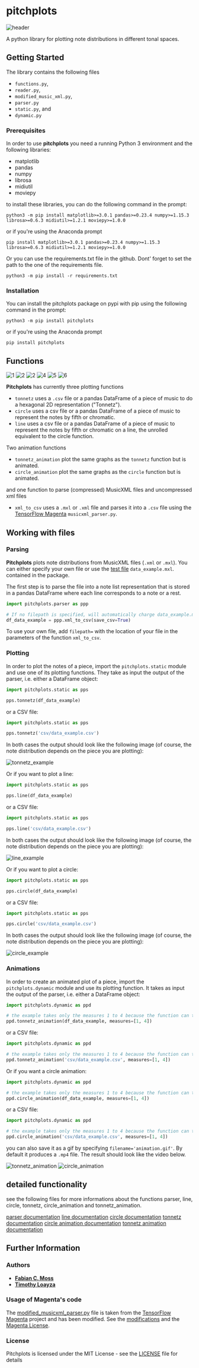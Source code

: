 # pitchplots

![header](images/big_blue_hex_8_top.png)

A python library for plotting note distributions in different tonal spaces.

## Getting Started

The library contains the following files
* `functions.py`, 
* `reader.py`, 
* `modified_music_xml.py`, 
* `parser.py`
* `static.py`, and
* `dynamic.py`

### Prerequisites

In order to use **pitchplots** you need a running Python 3 environment and the following libraries:
* matplotlib
* pandas
* numpy
* librosa
* midiutil
* moviepy

to install these libraries, you can do the following command in the prompt:

```
python3 -m pip install matplotlib>=3.0.1 pandas>=0.23.4 numpy>=1.15.3 librosa>=0.6.3 midiutil>=1.2.1 moviepy>=1.0.0
```

or if you're using the Anaconda prompt

```
pip install matplotlib>=3.0.1 pandas>=0.23.4 numpy>=1.15.3 librosa>=0.6.3 midiutil>=1.2.1 moviepy>=1.0.0
```

Or you can use the requirements.txt file in the github.
Dont' forget to set the path to the one of the requirements file.

```
python3 -m pip install -r requirements.txt
```

### Installation

You can install the pitchplots package on pypi with pip using the following command in the prompt:

```
python3 -m pip install pitchplots
```

or if you're using the Anaconda prompt

```
pip install pitchplots
```
## Functions

![1](images/Tp1_def_hex.png)  ![2](images/Tp2_hex_orange_pc_5.png)  ![2](images/Tp3_hex_noduplicate.png)
![4](images/Tp4_def_pie.png)  ![5](images/Tp5_red_pie_nofifith.png)  ![6](images/Tp6_log_pie.png)

**Pitchplots** has currently three plotting functions
-   `tonnetz` uses a `.csv` file or a pandas DataFrame of a piece of music to do a hexagonal 2D representation ("Tonnetz").
-   `circle` uses a csv file or a pandas DataFrame of a piece of music to represent the notes by fifth or chromatic.
-   `line` uses a csv file or a pandas DataFrame of a piece of music to represent the notes by fifth or chromatic on a line, the unrolled equivalent to the circle function.

Two animation functions
-   `tonnetz_animation` plot the same graphs as the `tonnetz` function but is animated.
-   `circle_animation` plot the same graphs as the `circle` function but is animated.

and one function to parse (compressed) MusicXML files and uncompressed xml files
-   `xml_to_csv` uses a `.mxl` or `.xml` file and parses it into a `.csv` file using the [TensorFlow Magenta](https://github.com/tensorflow/magenta) `musicxml_parser.py`.

## Working with files

### Parsing

**Pitchplots** plots note distributions from MusicXML files (`.xml` or `.mxl`). You can either specify your own file or use the [test file](data_example.mxl) `data_example.mxl`. contained in the package.

The first step is to parse the file into a note list representation that is stored in a pandas DataFrame where each line corresponds to a note or a rest.

```python
import pitchplots.parser as ppp

# If no filepath is specified, will automatically charge data_example.mxl
df_data_example = ppp.xml_to_csv(save_csv=True)
```

To use your own file, add `filepath=` with the location of your file in the parameters of the function `xml_to_csv`.

### Plotting

In order to plot the notes of a piece, import the `pitchplots.static` module and use one of its plotting functions. They take as input the output of the parser, i.e. either a DataFrame object:

```python
import pitchplots.static as pps

pps.tonnetz(df_data_example)
```
 or a CSV file:
```python
import pitchplots.static as pps

pps.tonnetz('csv/data_example.csv')
```
In both cases the output should look like the following image (of course, the note distribution depends on the piece you are plotting):

![tonnetz_example](images/Tp1_def_hex.png)

Or if you want to plot a line:

```python
import pitchplots.static as pps

pps.line(df_data_example)
```
 or a CSV file:
```python
import pitchplots.static as pps

pps.line('csv/data_example.csv')
```

In both cases the output should look like the following image (of course, the note distribution depends on the piece you are plotting):

![line_example](images/line_example.png)

Or if you want to plot a circle:

```python
import pitchplots.static as pps

pps.circle(df_data_example)
```
 or a CSV file:
```python
import pitchplots.static as pps

pps.circle('csv/data_example.csv')
```

In both cases the output should look like the following image (of course, the note distribution depends on the piece you are plotting):

![circle_example](images/circle_example.png)

### Animations

In order to create an animated plot of a piece, import the `pitchplots.dynamic` module and use its plotting function. It takes as input the output of the parser, i.e. either a DataFrame object:

```python
import pitchplots.dynamic as ppd

# the example takes only the measures 1 to 4 because the function can take some time for a long video
ppd.tonnetz_animation(df_data_example, measures=[1, 4])
```
 or a CSV file:
```python
import pitchplots.dynamic as ppd

# the example takes only the measures 1 to 4 because the function can take some time for a long video
ppd.tonnetz_animation('csv/data_example.csv', measures=[1, 4])
```

Or if you want a circle animation:

```python
import pitchplots.dynamic as ppd

# the example takes only the measures 1 to 4 because the function can take some time for a long video
ppd.circle_animation(df_data_example, measures=[1, 4])
```
 or a CSV file:
```python
import pitchplots.dynamic as ppd

# the example takes only the measures 1 to 4 because the function can take some time for a long video
ppd.circle_animation('csv/data_example.csv', measures=[1, 4])
```

you can also save it as a gif by specifying `filename='animation.gif'`. By default it produces a `.mp4` file. The result should look like the video below.

![tonnetz_animation](images/animated_tonnetz_example.gif) ![circle_animation](images/animated_circle_example.gif)

## detailed functionality

see the following files for more informations about the functions parser, line, circle, tonnetz, circle_animation and tonnetz_animation.

[parser documentation](notebooks/parser_doc.ipynb)
[line documentation](notebooks/line_doc.ipynb)
[circle documentation](notebooks/circle_doc.ipynb)
[tonnetz documentation](notebooks/tonnetz_doc.ipynb)
[circle animation documentation](notebooks/circle_anim_doc.ipynb)
[tonnetz animation documentation](notebooks/tonnetz_anim_doc.ipynb)

## Further Information
### Authors
* [**Fabian C. Moss**](https://github.com/fabianmoss)
* [**Timothy Loayza**](https://github.com/TimothyLoayza)

### Usage of Magenta's code

The [modified_musicxml_parser.py](modified_musicxml_parser.py) file is taken from the [TensorFlow Magenta](https://github.com/tensorflow/magenta) project and has been modified. See the [modifications](magenta/magenta_musicxml_code_modifications.md) and the [Magenta License](magenta/magenta_LICENSE.md).

### License

Pitchplots is licensed under the MIT License - see the [LICENSE](LICENSE.md) file for details
